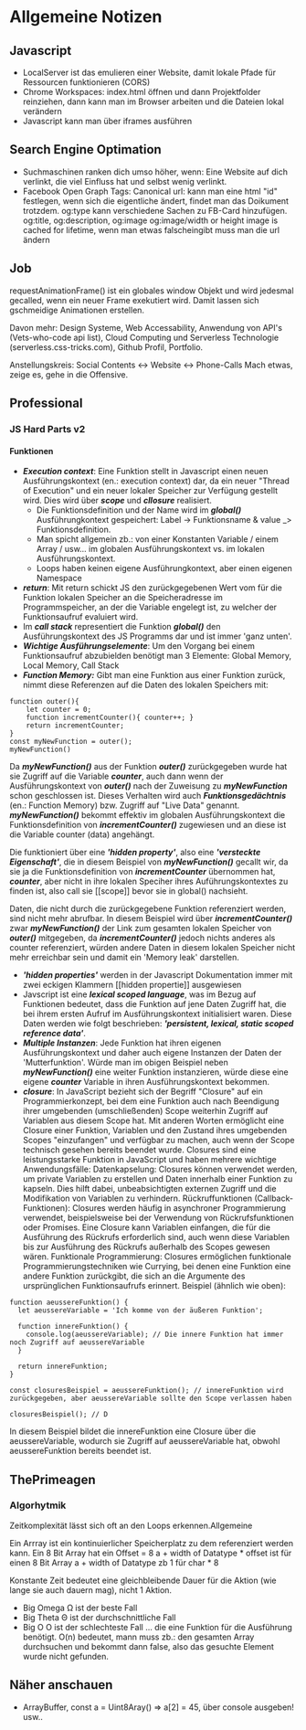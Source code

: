 # Allgemeine Notizen

## Javascript

+ LocalServer ist das emulieren einer Website, damit lokale Pfade für Ressourcen funktionieren (CORS)
+ Chrome Workspaces: index.html öffnen und dann Projektfolder reinziehen, dann kann man im Browser arbeiten und die Dateien lokal verändern
+ Javascript kann man über iframes ausführen

## Search Engine Optimation

+ Suchmaschinen ranken dich umso höher, wenn: Eine Website auf dich verlinkt, die viel Einfluss hat und selbst wenig verlinkt.
+ Facebook Open Graph Tags: Canonical url: <meta property="og:url" content="http://...." /> kann man eine html "id" festlegen, wenn sich die eigentliche ändert, findet man das Doikument trotzdem. og:type kann verschiedene Sachen zu FB-Card hinzufügen. og:title, og:description, og:image og:image/width or height image is cached for lifetime, wenn man etwas falscheingibt muss man die url ändern


## Job

requestAnimationFrame() ist ein globales window Objekt und wird jedesmal gecalled, wenn ein neuer Frame exekutiert wird. Damit lassen sich gschmeidige Animationen erstellen.

Davon mehr: Design Systeme, Web Accessability, Anwendung von API's (Vets-who-code api list), Cloud Computing und Serverless Technologie (serverless.css-tricks.com), Github Profil, Portfolio.

Anstellungskreis: Social Contents <-> Website <-> Phone-Calls
Mach etwas, zeige es, gehe in die Offensive.

## Professional

###  JS Hard Parts v2

#### Funktionen

+ ***Execution context***: Eine Funktion stellt in Javascript einen neuen Ausführungskontext (en.: execution context) dar, da ein neuer "Thread of Execution" und ein neuer lokaler Speicher zur Verfügung gestellt wird. Dies wird über ***scope*** und ***cllosure*** realisiert.
    + Die Funktionsdefinition und der Name wird im ***global()*** Ausführungkontext gespeichert: Label -> Funktionsname & value _> Funktionsdefinition.
    + Man spicht allgemein zb.: von einer Konstanten Variable / einem Array / usw... im globalen Ausführungskontext vs. im lokalen Ausführungskontext.
    + Loops haben keinen eigene Ausführungkontext, aber einen eigenen Namespace
+ ***return***: Mit return schickt JS den zurückgegebenen Wert vom für die Funktion lokalen Speicher an die Speicheradresse im Programmspeicher, an der die Variable engelegt ist, zu welcher der Funktionsaufruf evaluiert wird.
+ Im ***call stack*** representiert die Funktion ***global()*** den Ausführungskontext des JS Programms dar und ist immer 'ganz unten'.
+ ***Wichtige Ausführungselemente***: Um den Vorgang bei einem Funktionsaufruf abzubielden benötigt man 3 Elemente: Global Memory, Local Memory, Call Stack
+ ***Function Memory:*** Gibt man eine Funktion aus einer Funktion zurück, nimmt diese Referenzen auf die Daten des lokalen Speichers mit:
```
function outer(){
    let counter = 0;
    function incrementCounter(){ counter++; }
    return incrementCounter; 
}
const myNewFunction = outer();
myNewFunction()
```
Da ***myNewFunction()*** aus der Funktion ***outer()*** zurückgegeben wurde hat sie Zugriff auf die Variable ***counter***, auch dann wenn der Ausführungskontext von ***outer()*** nach der Zuweisung zu ***myNewFunction*** schon geschlossen ist. Dieses Verhalten wird auch ***Funktionsgedächtnis*** (en.: Function Memory) bzw. Zugriff auf "Live Data" genannt.
***myNewFunction()*** bekommt effektiv im globalen Ausführungskontext die Funktionsdefinition von ***incrementCounter()*** zugewiesen und an diese ist die Variable counter (data) angehängt.

Die funktioniert über eine ***'hidden property'***, also eine ***'versteckte Eigenschaft'***, die in diesem Beispiel von ***myNewFunction()*** gecallt wir, da sie ja die Funktionsdefinition von ***incrementCounter*** übernommen hat, ***counter***, aber nicht in ihre lokalen Speciher ihres Auführungskontextes zu finden ist, also call sie [[scope]] bevor sie in global() nachsieht.

Daten, die nicht durch die zurückgegebene Funktion referenziert werden, sind nicht mehr abrufbar. In diesem Beispiel wird über ***incrementCounter()*** zwar ***myNewFunction()*** der Link zum gesamten lokalen Speicher von ***outer()*** mitgegeben, da ***incrementCounter()*** jedoch nichts anderes als counter referenziert, würden andere Daten in diesem lokalen Speicher nicht mehr erreichbar sein und damit ein 'Memory leak' darstellen. 
+ ***'hidden properties'*** werden in der Javascript Dokumentation immer mit zwei eckigen Klammern [[hidden propertie]] ausgewiesen
+ Javscript ist eine ***lexical scoped language***, was im Bezug auf Funktionen bedeutet, dass die Funktion auf jene Daten Zugriff hat, die bei ihrem ersten Aufruf im Ausführungskontext initialisiert waren. Diese Daten werden wie folgt beschrieben: ***'persistent, lexical, static scoped reference data'***.
+ ***Multiple Instanzen***: Jede Funktion hat ihren eigenen Ausführungskontext und daher auch eigene Instanzen der Daten der 'Mutterfunktion'. Würde man im obigen Beispiel neben ***myNewFunction()*** eine weiter Funktion instanzieren, würde diese eine eigene  ***counter*** Variable in ihren Ausführungskontext bekommen.
+ ***closure***:
In JavaScript bezieht sich der Begriff "Closure" auf ein Programmierkonzept, bei dem eine Funktion auch nach Beendigung ihrer umgebenden (umschließenden) Scope weiterhin Zugriff auf Variablen aus diesem Scope hat. Mit anderen Worten ermöglicht eine Closure einer Funktion, Variablen und den Zustand ihres umgebenden Scopes "einzufangen" und verfügbar zu machen, auch wenn der Scope technisch gesehen bereits beendet wurde.
Closures sind eine leistungsstarke Funktion in JavaScript und haben mehrere wichtige Anwendungsfälle:
Datenkapselung: Closures können verwendet werden, um private Variablen zu erstellen und Daten innerhalb einer Funktion zu kapseln. Dies hilft dabei, unbeabsichtigten externen Zugriff und die Modifikation von Variablen zu verhindern.
Rückruffunktionen (Callback-Funktionen): Closures werden häufig in asynchroner Programmierung verwendet, beispielsweise bei der Verwendung von Rückrufsfunktionen oder Promises. Eine Closure kann Variablen einfangen, die für die Ausführung des Rückrufs erforderlich sind, auch wenn diese Variablen bis zur Ausführung des Rückrufs außerhalb des Scopes gewesen wären.
Funktionale Programmierung: Closures ermöglichen funktionale Programmierungstechniken wie Currying, bei denen eine Funktion eine andere Funktion zurückgibt, die sich an die Argumente des ursprünglichen Funktionsaufrufs erinnert.
Beispiel (ähnlich wie oben):
```
function aeussereFunktion() {
  let aeussereVariable = 'Ich komme von der äußeren Funktion';
  
  function innereFunktion() {
    console.log(aeussereVariable); // Die innere Funktion hat immer noch Zugriff auf aeussereVariable
  }
  
  return innereFunktion;
}

const closuresBeispiel = aeussereFunktion(); // innereFunktion wird zurückgegeben, aber aeussereVariable sollte den Scope verlassen haben

closuresBeispiel(); // D
```
In diesem Beispiel bildet die innereFunktion eine Closure über die aeussereVariable, wodurch sie Zugriff auf aeussereVariable hat, obwohl aeussereFunktion bereits beendet ist.






## ThePrimeagen

### Algorhytmik

Zeitkomplexität lässt sich oft an den Loops erkennen.Allgemeine

Ein Arrray ist ein kontinuierlicher Speicherplatz zu dem referenziert werden kann. Ein 8 Bit Array hat ein Offset = 8
a + width of Datatype * offset ist für einen 8 Bit Array a + width of Datatype zb 1 für char * 8 

Konstante Zeit bedeutet eine gleichbleibende Dauer für die Aktion (wie lange sie auch dauern mag), nicht 1 Aktion.  

+ Big Omega Ω  ist der beste Fall 
+ Big Theta Θ ist der durchschnittliche Fall
+ Big O O ist der schlechteste Fall
... die eine Funktion für die Ausführung benötigt. O(n) bedeutet, mann muss zb.: den gesamten Array durchsuchen und bekommt dann false, also das gesuchte Element wurde nicht gefunden. 


## Näher anschauen

+ ArrayBuffer, const a = Uint8Aray() => a[2] = 45, über console ausgeben! usw..



